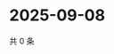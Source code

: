 # 2025-09-08

共 0 条

<!-- BEGIN ZHIHUQUESTIONS -->
<!-- 最后更新时间 Mon Sep 08 2025 14:18:23 GMT+0800 (China Standard Time) -->

<!-- END ZHIHUQUESTIONS -->

